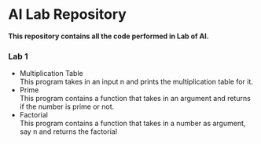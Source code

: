 # AI Lab Repository

**This repository contains all the code performed in Lab of AI.**

### Lab 1
* Multiplication Table <br>
	This program takes in an input n and prints the multiplication table for it.
* Prime <br>
	This program contains a function that takes in an argument and returns if the number is prime or not.
* Factorial <br>
	This program contains a function that takes in a number as argument, say n and returns the factorial 